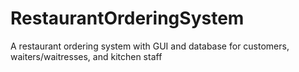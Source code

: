 # RestaurantOrderingSystem
A restaurant ordering system with GUI and database for customers, waiters/waitresses, and kitchen staff
